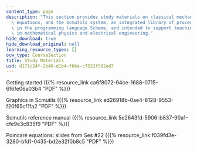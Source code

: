 ```yaml
---
content_type: page
description: "This section provides study materials on classical mechanics, Poincar\xE9\
  \ equations, and the Scmutils system, an integrated library of procedures, embedded\
  \ in the programming language Scheme, and intended to support teaching and research\
  \ in mathematical physics and electrical engineering."
hide_download: true
hide_download_original: null
learning_resource_types: []
ocw_type: CourseSection
title: Study Materials
uid: d171c24f-2b40-d1b4-f66a-c7522f502ed7
---
```


Getting started ({{% resource_link ca6f8072-94ce-1688-0715-6f6fe06a03b4 "PDF" %}})

Graphics in Scmutils ({{% resource_link ed26918b-0ae4-8128-9553-f20f65cf1fa2 "PDF" %}})

Scmutils reference manual ({{% resource_link 5e2643fd-5906-b837-90a1-cfe9e3c835f9 "PDF" %}})

Poincaré equations: slides from Ses #22 ({{% resource_link f039fd3e-3280-bfd1-0435-bd2e32f0b8c5 "PDF" %}})